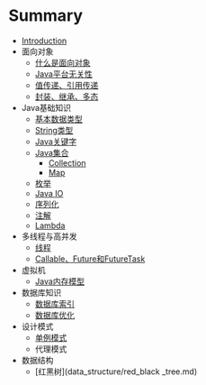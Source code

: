 # Summary

* [Introduction](README.md)
* 面向对象
    * [什么是面向对象](oop/面向对象相关概念.md)
    * [Java平台无关性](oop/Java平台无关性.md)
    * [值传递、引用传递](oop/值-引用传递.md)
    * [封装、继承、多态](oop/封装继承多态.md)
* Java基础知识
    * [基本数据类型](java_base/基本数据类型.md)
    * [String类型](java_base/String类型.md)
    * [Java关键字](java_base/Java关键字.md)
    * [Java集合](java_base/Java集合.md)
        * [Collection](java_base/Collection.md)
        * [Map](java_base/Map.md)
    * [枚举](java_base/enum.md)
    * [Java IO](java_base/java_io.md)
    * [序列化](java_base/serializable.md)
    * [注解](java_base/annotation.md)
    * [Lambda](java_base/lambda.md)
* 多线程与高并发
    * [线程](multi_thread/线程.md)
    * [Callable、Future和FutureTask](multi_thread/Callable_Future_FutureTask.md)
* 虚拟机
    * [Java内存模型](jvm/Java内存模型.md)
* 数据库知识
    * [数据库索引](data_base/数据库索引.md)
    * [数据库优化](data_base/数据库优化.md)
* 设计模式
    * [单例模式](design_pattern/单例模式.md)
    * 代理模式
* 数据结构
    * [红黑树](data_structure/red_black _tree.md)


